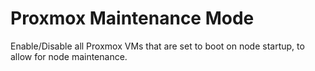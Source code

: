 # Proxmox Maintenance Mode
Enable/Disable all Proxmox VMs that are set to boot on node startup, to allow for node maintenance.
